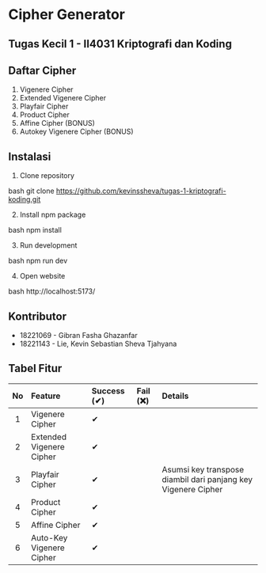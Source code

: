 # Cipher Generator

## Tugas Kecil 1 - II4031 Kriptografi dan Koding

## Daftar Cipher

1. Vigenere Cipher
2. Extended Vigenere Cipher
3. Playfair Cipher
4. Product Cipher
5. Affine Cipher (BONUS)
6. Autokey Vigenere Cipher (BONUS)

## Instalasi

1. Clone repository

bash
git clone https://github.com/kevinssheva/tugas-1-kriptografi-koding.git

2. Install npm package

bash
npm install

3. Run development

bash
npm run dev

4. Open website

bash
http://localhost:5173/

## Kontributor

- 18221069 - Gibran Fasha Ghazanfar
- 18221143 - Lie, Kevin Sebastian Sheva Tjahyana

## Tabel Fitur

| No  | Feature                  | Success (✔) | Fail (❌) | Details                                                                                           |
| :-: | :----------------------- | :---------- | :-------- | :-----------------------------------------------------------------------------------------------  |
|  1  | Vigenere Cipher          | ✔           |           |                                                                                                   |
|  2  | Extended Vigenere Cipher | ✔           |           |                                                                                                   |
|  3  | Playfair Cipher          | ✔           |           | Asumsi key transpose diambil dari panjang key Vigenere Cipher                                     |
|  4  | Product Cipher           | ✔           |           |                                                                                                   |
|  5  | Affine Cipher            | ✔           |           |                                                                                                   |
|  6  | Auto-Key Vigenere Cipher | ✔           |           |                                                                                                   |
